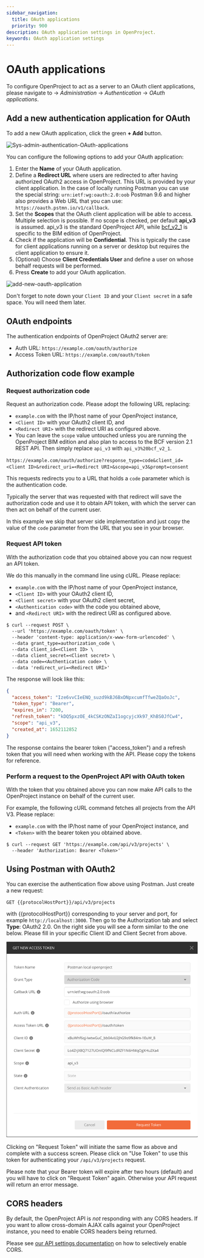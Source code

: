 ```yaml
---
sidebar_navigation:
  title: OAuth applications
  priority: 900
description: OAuth application settings in OpenProject.
keywords: OAuth application settings
---
```

# OAuth applications

To configure OpenProject to act as a server to an
OAuth client applications, please navigate to -> *Administration* -> *Authentication* -> *OAuth applications*.

## Add a new authentication application for OAuth

To add a new OAuth application, click the green **+ Add** button.

![Sys-admin-authentication-OAuth-applications](Sys-admin-authentication-oauth-applications.png)

You can configure the following options to add your OAuth application:

1. Enter the **Name** of your OAuth application.
2. Define a **Redirect URL** where users are redirected to
   after having authorized OAuth2 access in OpenProject.
   This URL is provided by your client application.
   In the case of locally running Postman you can use the special string:
   `urn:ietf:wg:oauth:2.0:oob`
   Postman 9.6 and higher also provides a Web URL that you can use:
   `https://oauth.pstmn.io/v1/callback`.
3. Set the **Scopes** that the OAuth client application will be
   able to access. Multiple selection is possible.
   If no scope is checked, per default **api_v3** is assumed.
   api_v3 is the standard OpenProject API, while
   [bcf_v2_1](../../../api/bcf-rest-api) is specific to the BIM edition of
   OpenProject.
4. Check if the application will be **Confidential**.
   This is typically the case for client applications
   running on a server or desktop but requires the
   client application to ensure it.
5. (Optional) Choose **Client Credentials User** and define a
   user on whose behalf requests will be performed.
6. Press **Create** to add your OAuth application.

![add-new-oauth-application](add-new-oauth-application.png)

Don't forget to note down your `Client ID` and your `Client secret`
in a safe space. You will need them later.

## OAuth endpoints

The authentication endpoints of OpenProject OAuth2 server are:

* Auth URL: `https://example.com/oauth/authorize`
* Access Token URL: `https://example.com/oauth/token`

## **Authorization code flow** example

### Request authorization code

Request an authorization code. Please adopt the following URL replacing:

* `example.com` with the IP/host name of your OpenProject instance,
* `<Client ID>` with your OAuth2 client ID, and
* `<Redirect URI>` with the redirect URI as configured above.
* You can leave the `scope` value untouched unless you are running the OpenProject BIM edition and also plan to access to the BCF version 2.1 REST API. Then simply replace `api_v3` with `api_v3%20bcf_v2_1`.

`https://example.com/oauth/authorize?response_type=code&client_id=<Client ID>&redirect_uri=<Redirect URI>&scope=api_v3&prompt=consent`

This requests redirects you to a URL that holds a `code` parameter
which is the authentication code.

Typically the server that was requested with that redirect will save
the authorization code and use it to obtain API token, with which
the server can then act on behalf of the current user.

In this example we skip that server side implementation and just
copy the value of the `code` parameter from the URL that you see
in your browser.

### Request API token

With the authorization code that you obtained above you can now
request an API token.

We do this manually in the command line using cURL. Please replace:

* `example.com` with the IP/host name of your OpenProject instance,
* `<Client ID>` with your OAuth2 client ID,
* `<Client secret>` with your OAuth2 client secret,
* `<Authentication code>` with the code you obtained above,
* and `<Redirect URI>` with the redirect URI as configured above.

```shell
$ curl --request POST \
  --url 'https://example.com/oauth/token' \
  --header 'content-type: application/x-www-form-urlencoded' \
  --data grant_type=authorization_code \
  --data client_id=<Client ID> \
  --data client_secret=<Client secret> \
  --data code=<Authentication code> \
  --data 'redirect_uri=<Redirect URI>'
```

The response will look like this:

```json
{
  "access_token": "Ize6vvCIeENQ_suzd9kBJ6BxDNpxcumfTfweZQaOoJc",
  "token_type": "Bearer",
  "expires_in": 7200,
  "refresh_token": "kDQ5pxzOE_4kCSKzONZaI1ogcyjcXk97_KhBS0JfCw4",
  "scope": "api_v3",
  "created_at": 1652112852
}
```

The response contains the bearer token ("access_token") and a refresh token that you will need when working with the API.
Please copy the tokens for reference.


### Perform a request to the OpenProject API with OAuth token

With the token that you obtained above you can now make API calls to the OpenProject instance on behalf of the current user.

For example, the following cURL command fetches all projects from the API V3. Please replace:

* `example.com` with the IP/host name of your OpenProject instance, and
* `<Token>` with the bearer token you obtained above.

```shell
$ curl --request GET 'https://example.com/api/v3/projects' \
  --header 'Authorization: Bearer <Token>'`
```

## Using Postman with OAuth2

You can exercise the authentication flow above using Postman.
Just create a new request:

```text
GET {{protocolHostPort}}/api/v3/projects
```

with {{protocolHostPort}} corresponding to your server and port,
for example `http://localhost:3000`. Then go to the
Authorization tab and select **Type**: OAuth2 2.0. On the right
side you will see a form similar to the one below.
Please fill in your specific Client ID and Client Secret from above.

![Sys-admin-authentication-add-OAuth-application](Sys-admin-authentication-oauth-postman.png)

Clicking on "Request Token" will initiate the same flow as above
and complete with a success screen. Please click on "Use Token"
to use this token for authenticating your `/api/v3/projects` request.

Please note that your Bearer token will expire after two hours (default)
and you will have to click on "Request Token" again. Otherwise your
API request will return an error message.

## CORS headers

By default, the OpenProject API is _not_ responding with any CORS headers.
If you want to allow cross-domain AJAX calls against your OpenProject instance, you need to enable CORS headers being returned.

Please see [our API settings documentation](../../../system-admin-guide/api-and-webhooks/) on
how to selectively enable CORS.
